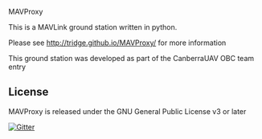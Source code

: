MAVProxy

This is a MAVLink ground station written in python. 

Please see http://tridge.github.io/MAVProxy/ for more information

This ground station was developed as part of the CanberraUAV OBC team
entry

License
-------

MAVProxy is released under the GNU General Public License v3 or later

[![Gitter](https://badges.gitter.im/Join%20Chat.svg)](https://gitter.im/tridge/MAVProxy?utm_source=badge&utm_medium=badge&utm_campaign=pr-badge&utm_content=badge)
